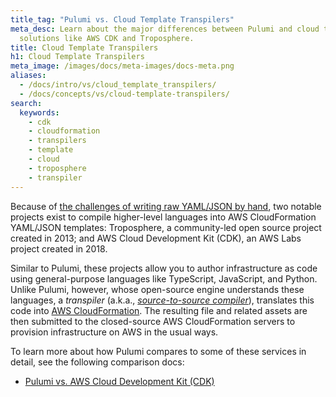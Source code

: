 ```yaml
---
title_tag: "Pulumi vs. Cloud Template Transpilers"
meta_desc: Learn about the major differences between Pulumi and cloud template transpiler
  solutions like AWS CDK and Troposphere.
title: Cloud Template Transpilers
h1: Cloud Template Transpilers
meta_image: /images/docs/meta-images/docs-meta.png
aliases:
  - /docs/intro/vs/cloud_template_transpilers/
  - /docs/concepts/vs/cloud-template-transpilers/
search:
  keywords:
    - cdk
    - cloudformation
    - transpilers
    - template
    - cloud
    - troposphere
    - transpiler
---
```


Because of [the challenges of writing raw YAML/JSON by hand](/docs/concepts/vs/cloud-templates), two notable
projects exist to compile higher-level languages into AWS CloudFormation YAML/JSON templates: Troposphere, a community-led open source project created in 2013; and AWS Cloud Development Kit (CDK), an AWS Labs project created in 2018.

Similar to Pulumi, these projects allow you to author infrastructure as code using general-purpose languages like TypeScript,
JavaScript, and Python. Unlike Pulumi, however, whose open-source engine understands these languages, a _transpiler_
(a.k.a., [_source-to-source compiler_](https://en.wikipedia.org/wiki/Source-to-source_compiler)), translates this code
into [AWS CloudFormation](/docs/concepts/vs/cloud-templates/cloudformation/). The resulting file and related assets are then submitted to the closed-source AWS CloudFormation servers to provision infrastructure on AWS in the usual ways.

To learn more about how Pulumi compares to some of these services in detail, see the following comparison docs:

* [Pulumi vs. AWS Cloud Development Kit (CDK)](/docs/concepts/vs/cloud-template-transpilers/aws-cdk)
